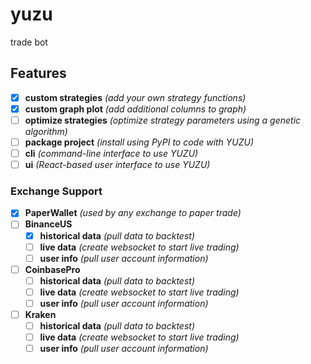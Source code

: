 # yuzu

 trade bot

## Features
- [X] **custom strategies** *(add your own strategy functions)*
- [X] **custom graph plot** *(add additional columns to graph)*
- [ ] **optimize strategies** *(optimize strategy parameters using a genetic algorithm)*
- [ ] **package project** *(install using PyPI to code with YUZU)*
- [ ] **cli** *(command-line interface to use YUZU)*
- [ ] **ui** *(React-based user interface to use YUZU)*
### Exchange Support
- [X] **PaperWallet** *(used by any exchange to paper trade)*
- [ ] **BinanceUS**
    - [X] **historical data** *(pull data to backtest)*
    - [ ] **live data** *(create websocket to start live trading)*
    - [ ] **user info** *(pull user account information)*
- [ ] **CoinbasePro**
    - [ ] **historical data** *(pull data to backtest)*
    - [ ] **live data** *(create websocket to start live trading)*
    - [ ] **user info** *(pull user account information)*
- [ ] **Kraken**
    - [ ] **historical data** *(pull data to backtest)*
    - [ ] **live data** *(create websocket to start live trading)*
    - [ ] **user info** *(pull user account information)*
